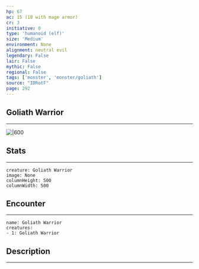 ```yaml
---
hp: 67
ac: 15 (18 with mage armor)
cr: 3
initiative: 0
type: 'humanoid (elf)'    
size: 'Medium'
environment: None
alignment: neutral evil
legendary: False
lair: False
mythic: False
regional: False
tags: ['monster', 'monster/goliath']
source: "IDRotF"
page: 292
---
```


## Goliath Warrior
---

![|600](D:/Program%20Files/5e.tools/img/bestiary/IDRotF/Goliath%20Warrior.jpg)

## Stats
---

```statblock
creature: Goliath Warrior
image: None
columnHeight: 500
columnWidth: 500
```

## Encounter
---

```encounter-table
name: Goliath Warrior
creatures:
- 1: Goliath Warrior
```

## Description
---




